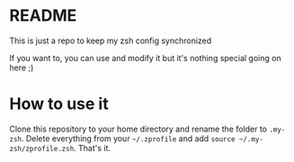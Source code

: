 # README
This is just a repo to keep my zsh config synchronized

If you want to, you can use and modify it but it's nothing special going on here ;)

# How to use it
Clone this repository to your home directory and rename the folder to `.my-zsh`.
Delete everything from your `~/.zprofile` and add `source ~/.my-zsh/zprofile.zsh`. That's it.
